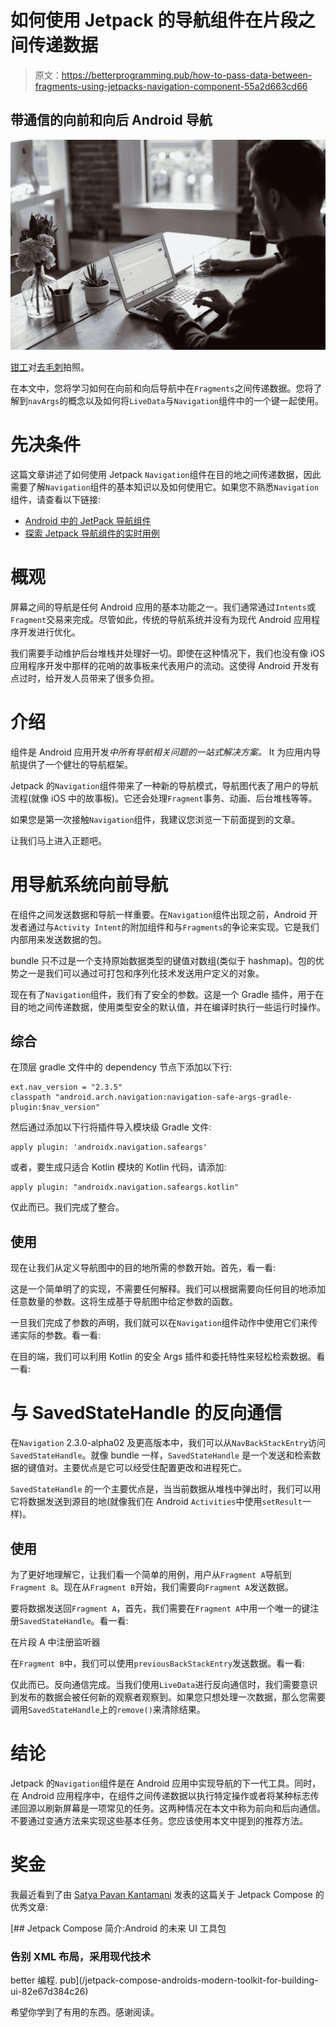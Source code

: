 # 如何使用 Jetpack 的导航组件在片段之间传递数据

> 原文：<https://betterprogramming.pub/how-to-pass-data-between-fragments-using-jetpacks-navigation-component-55a2d663cd66>

## 带通信的向前和向后 Android 导航

![](img/dbc4e65580e2cf9433a4070ddef8b8cd.png)

[钳工](https://unsplash.com/@benchaccounting?utm_source=medium&utm_medium=referral)对[去毛刺](https://unsplash.com?utm_source=medium&utm_medium=referral)拍照。

在本文中，您将学习如何在向前和向后导航中在`Fragments`之间传递数据。您将了解到`navArgs`的概念以及如何将`LiveData`与`Navigation`组件中的一个键一起使用。

# 先决条件

这篇文章讲述了如何使用 Jetpack `Navigation`组件在目的地之间传递数据，因此需要了解`Navigation`组件的基本知识以及如何使用它。如果您不熟悉`Navigation`组件，请查看以下链接:

*   [Android 中的 JetPack 导航组件](/jitpack-navigation-component-in-android-944165c35f54)
*   [探索 Jetpack 导航组件的实时用例](/exploring-real-time-use-cases-of-jetpack-navigation-component-e58dd8dfba5)

# 概观

屏幕之间的导航是任何 Android 应用的基本功能之一。我们通常通过`Intents`或`Fragment`交易来完成。尽管如此，传统的导航系统并没有为现代 Android 应用程序开发进行优化。

我们需要手动维护后台堆栈并处理好一切。即使在这种情况下，我们也没有像 iOS 应用程序开发中那样的花哨的故事板来代表用户的流动。这使得 Android 开发有点过时，给开发人员带来了很多负担。

# 介绍

组件是 Android 应用开发*中所有导航相关问题的一站式解决方案。* It 为应用内导航提供了一个健壮的导航框架。

Jetpack 的`Navigation`组件带来了一种新的导航模式，导航图代表了用户的导航流程(就像 iOS 中的故事板)。它还会处理`Fragment`事务、动画、后台堆栈等等。

如果您是第一次接触`Navigation`组件，我建议您浏览一下前面提到的文章。

让我们马上进入正题吧。

# 用导航系统向前导航

在组件之间发送数据和导航一样重要。在`Navigation`组件出现之前，Android 开发者通过与`Activity Intent`的附加组件和与`Fragments`的争论来实现。它是我们内部用来发送数据的包。

bundle 只不过是一个支持原始数据类型的键值对数组(类似于 hashmap)。包的优势之一是我们可以通过可打包和序列化技术发送用户定义的对象。

现在有了`Navigation`组件，我们有了安全的参数。这是一个 Gradle 插件，用于在目的地之间传递数据，使用类型安全的默认值，并在编译时执行一些运行时操作。

## 综合

在顶层 gradle 文件中的 dependency 节点下添加以下行:

```
ext.nav_version = "2.3.5"
classpath "android.arch.navigation:navigation-safe-args-gradle-plugin:$nav_version"
```

然后通过添加以下行将插件导入模块级 Gradle 文件:

```
apply plugin: 'androidx.navigation.safeargs'
```

或者，要生成只适合 Kotlin 模块的 Kotlin 代码，请添加:

```
apply plugin: "androidx.navigation.safeargs.kotlin"
```

仅此而已。我们完成了整合。

## 使用

现在让我们从定义导航图中的目的地所需的参数开始。首先，看一看:

这是一个简单明了的实现，不需要任何解释。我们可以根据需要向任何目的地添加任意数量的参数。这将生成基于导航图中给定参数的函数。

一旦我们完成了参数的声明，我们就可以在`Navigation`组件动作中使用它们来传递实际的参数。看一看:

在目的端，我们可以利用 Kotlin 的安全 Args 插件和委托特性来轻松检索数据。看一看:

# 与 SavedStateHandle 的反向通信

在`Navigation` 2.3.0-alpha02 及更高版本中，我们可以从`NavBackStackEntry`访问`SavedStateHandle`。就像 bundle 一样，`SavedStateHandle` 是一个发送和检索数据的键值对。主要优点是它可以经受住配置更改和进程死亡。

`SavedStateHandle` 的一个主要优点是，当当前数据从堆栈中弹出时，我们可以用它将数据发送到源目的地(就像我们在 Android `Activities`中使用`setResult`一样)。

## 使用

为了更好地理解它，让我们看一个简单的用例，用户从`Fragment A`导航到`Fragment B`。现在从`Fragment B`开始，我们需要向`Fragment A`发送数据。

要将数据发送回`Fragment A`，首先，我们需要在`Fragment A`中用一个唯一的键注册`SavedStateHandle`。看一看:

在片段 A 中注册监听器

在`Fragment B`中，我们可以使用`previousBackStackEntry`发送数据。看一看:

仅此而已。反向通信完成。当我们使用`LiveData`进行反向通信时，我们需要意识到发布的数据会被任何新的观察者观察到。如果您只想处理一次数据，那么您需要调用`SavedStateHandle`上的`remove()`来清除结果。

# 结论

Jetpack 的`Navigation`组件是在 Android 应用中实现导航的下一代工具。同时，在 Android 应用程序中，在组件之间传递数据以执行特定操作或者将某种标志传递回源以刷新屏幕是一项常见的任务。这两种情况在本文中称为前向和后向通信。不要通过变通方法来实现这些基本任务。您应该使用本文中提到的推荐方法。

# 奖金

我最近看到了由 [Satya Pavan Kantamani](https://medium.com/u/d255c4fc9d76?source=post_page-----4c9f44d04e68--------------------------------) 发表的这篇关于 Jetpack Compose 的优秀文章:

[](/jetpack-compose-androids-modern-toolkit-for-building-ui-82e67d384c26) [## Jetpack Compose 简介:Android 的未来 UI 工具包

### 告别 XML 布局，采用现代技术

better 编程. pub](/jetpack-compose-androids-modern-toolkit-for-building-ui-82e67d384c26) 

希望你学到了有用的东西。感谢阅读。
